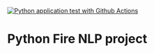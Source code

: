 [![Python application test with Github Actions](https://github.com/VICTORNTA/python_fire_nlp/actions/workflows/main.yml/badge.svg)](https://github.com/VICTORNTA/python_fire_nlp/actions/workflows/main.yml)
# Python Fire NLP project
